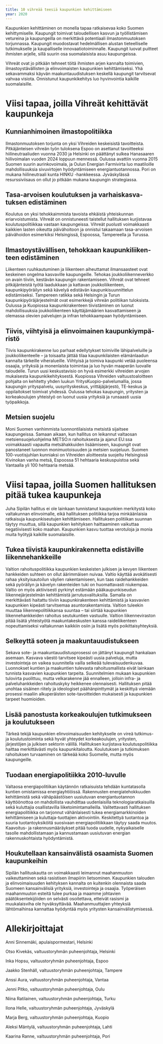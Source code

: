 ```yaml
---
title: 10 vihreää teesiä kaupunkien kehittä­miseen
year: 2020
---
```


Kaupunkien kehittäminen on monella tapaa ratkaisevaa koko Suomen kehittymiselle. Kaupungit toimivat taloudellisen kasvun ja työllistämisen vetureina ja kaupungeilla on merkittävä potentiaali ilmastonmuutoksen torjunnassa. Kaupungit muodostavat hedelmällisen alustan tieteelliselle tutkimukselle ja kaupalliselle innovaatiotoiminnalle. Kaupungit luovat puitteet ihmisten arjelle, sillä suurin osa suomalaisista asuu kaupungeissa.

Vihreät ovat jo pitkään tehneet töitä ihmisten arjen kannalta toimivien, ilmastoystävällisten ja elinvoimaisten kaupunkien kehittämiseksi. Yhä sekavammaksi käyvän maakuntauudistuksen keskellä kaupungit tarvitsevat vahvaa visiota. Onnistunut kaupunkikehitys luo hyvinvointia kaikille suomalaisille.

# Viisi tapaa, joilla Vihreät kehittävät kaupunkeja
## Kunnian­hi­moinen ilmasto­po­li­tiikka

Ilmastonmuutoksen torjunta on yksi Vihreiden keskeisistä tavoitteista. Pitkäjänteisen vihreän työn tuloksena Espoo on asettanut tavoitteeksi hiilineutraaliuden vuonna 2030 ja Helsinki on päättänyt sulkea Hanasaaren hiilivoimalan vuoden 2024 loppuun mennessä. Oulussa avattiin vuonna 2015 Suomen suurin aurinkovoimala, ja Oulun Energian Farmivirta luo maatiloille mahdollisuuksia sivuvirtojen hyödyntämiseen energiantuotannossa. Pori on mukana hiilineutraali kunta HINKU -hankkeessa. Jyväskylässä resurssiviisaus on ollut jo pitkään mukana kaupungin strategiassa.

## Tasa-ar­voisen koulutuksen ja varhais­kas­va­tuksen edistäminen

Koulutus on yksi tehokkaimmista tavoista ehkäistä yhteiskunnan eriarvoistumista. Vihreät on onnistuneesti taistellut hallituksen kurjistavaa koulutuspolitiikkaa vastaan kaupungeissa. Vihreät puolusti voimakkaasti kaikkien lasten oikeutta päivähoitoon ja onnistui takaamaan tasa-arvoisen päivähoidon esimerkiksi Helsingissä, Espoossa, Tampereella ja Turussa.

## Ilmastoys­tä­väl­li­sen, tehokkaan kaupunki­lii­ken­teen edistäminen

Liikenteen ruuhkautuminen ja liikenteen aiheuttamat ilmansaasteet ovat keskeinen ongelma kasvaville kaupungeille. Tehokas joukkoliikenneverkko on avain tiiviin, kestävän kaupungin rakentamiseen. Vihreät ovat tehneet pitkäjänteistä työtä laadukkaan ja kattavan joukkoliikenteen, kaupunkipyöräilyn sekä kävelyä edistävän kaupunkisuunnittelun edistämiseksi. Tampereen ratikka sekä Helsingin ja Turun kaupunkipyöräjärjestelmät ovat esimerkkejä vihreän politiikan tuloksista. Oulussa ja Kuopiossa kaupunkirakenteen tiivistäminen on luonut mahdollisuuksia joukkoliikenteen käyttäjämäärien kasvattamiseen ja olemassa olevien palvelujen ja infran tehokkaampaan hyödyntämiseen.

## Tiivis, viihtyisä ja elinvoi­mainen kaupunkiym­pä­ristö

Tiivis kaupunkirakenne luo parhaat edellytykset toimiville lähipalveluille ja joukkoliikenteelle – ja toisaalta jättää tilaa kaupunkilaisten elämänlaadun kannalta tärkeille viheralueille. Viihtyisä ja toimiva kaupunki vetää puoleensa osaajia, yrityksiä ja monenlaista toimintaa ja luo hyvän maaperän luovalle taloudelle. Turun uusi keskustavisio on hyvä esimerkki vihreiden arvojen mukaisesta kaupunkikehityksestä. Kuopiossa Vihreiden valtuustoaloitteen pohjalta on kehitetty yhden luukun YritysKuopio-palvelumallia, jossa kaupungin yrityspalvelu, uusyrityskeskus, yrittäjäjärjestö, TE-keskus ja oppilaitokset toimivat yhdessä. Oulussa tehokas kaupungin, yritysten ja korkeakoulujen yhteistyö on luonut uusia yrityksiä ja runsaasti uusia työpaikkoja.

## Metsien suojelu

Moni Suomen vanhimmista luonnontilaisista metsistä sijaitsee kaupungeissa. Samaan aikaan, kun hallitus on leikannut valtaosan metsiensuojeluohjelma METSO:n rahoituksesta ja ajanut EU:ssa voimakkaasti vapautta metsähakkuiden lisäämiseen, kaupungit ovat panostaneet luonnon monimuotoisuuden ja metsien suojeluun. Suomen 100-vuotisjuhlan kunniaksi on Vihreiden aloitteesta suojeltu Helsingissä Kivinokan vanha metsä, Espoossa 51 hehtaaria keskuspuistoa sekä Vantaalla yli 100 hehtaaria metsää.

# Viisi tapaa, joilla Suomen hallituksen pitää tukea kaupunkeja

Juha Sipilän hallitus ei ole lainkaan tunnistanut kaupunkien merkitystä koko valtakunnan elinvoimalle, eikä hallituksen politiikka tarjoa minkäänlaisia ratkaisuja kaupunkiseutujen kehittämiseen. Hallituksen politiikan suunnan täytyy muuttua, sillä kaupunkien kehityksen haittaaminen vaikuttaa negatiivisesti koko maahan. Kaupunkien kasvu tuottaa verotuloja ja monia muita hyötyjä kaikille suomalaisille.

## Tukea tiivistä kaupunki­ra­ken­netta edistäville liikenne­hank­keille

Valtion rahoituspolitiikka kaupunkien keskeisten julkisen ja kevyen liikenteen hankkeiden suhteen on ollut äärimmäisen nuivaa. Valtio käyttää avokätisesti rahaa yksityisautoilun väylien rakentamiseen, kun taas raidehankkeiden sekä pyöräilyn ja kävelyn rakenteiden tuki on huomattavasti niukempaa. Valtio on myös aktiivisesti pyrkinyt estämään pääkaupunkiseudun liikennejärjestelmän kehittämistä jarrutusvalituksilla. Samalla on merkittävästi haitattu tiiviin kaupunkirakenteen kehittämistä ja kasvavien kaupunkien kipeästi tarvitsemaa asuntorakentamista. Valtion tuleekin muuttaa liikennepolitiikkansa suuntaa – tai siirtää kaupunkien liikennehankkeiden rahoitus seutukuntien vastuulle. Valtion liikenneviraston pitää lisätä yhteistyötä maakuntakeskusten kanssa raideliikenteen nopeuttamiseksi valtakunnan kaikkiin osiin ja lisätä myös poikittaisyhteyksiä.

## Selkeyttä soteen ja maakuntauu­dis­tukseen

Sekava sote- ja maakuntauudistusprosessi on jättänyt kaupungit hankalaan asemaan. Kasvava väestö tarvitsee kipeästi uusia palveluja, mutta investointeja on vaikea suunnitella vailla selkeää tulevaisuudenkuvaa. Luonnokset kuntien ja maakuntien tulevasta rahoitusmallista eivät lainkaan tunnista kasvavien kaupunkien tarpeita. Suunnitelmien mukaan kaupunkien tulovirta puolittuu, mutta velkarakenne jää ennalleen, jolloin infra- ja palveluhankkeiden rahoituskyky heikkenee olennaisesti. Hallituksen pitää unohtaa sisäinen riitely ja ideologiset päähänpinttymät ja keskittyä viemään prosessi maaliin alkuperäisten sote-tavoitteiden mukaisesti ja kaupunkien tarpeet huomioiden.

## Lisää panostusta korkeakou­lujen tutkimuk­seen ja koulutukseen

Tärkeä tekijä kaupunkien elinvoimaisuuden kehitykselle on vireä tutkimus- ja koulutustoiminta sekä hyvät yhteydet korkeakoulujen, yritysten, järjestöjen ja julkisen sektorin välillä. Hallituksen kurjistava koulutuspolitiikka haittaa merkittävästi myös kaupunkitaloutta. Koulutuksen ja tutkimuksen rahoituksen turvaaminen on tärkeää koko Suomelle, mutta myös kaupungeille.
  
## Tuodaan energia­po­li­tiikka 2010-lu­vulle

Valtaosa energiapolitiikan käytännön ratkaisuista tehdään kuntatasolla kuntien omistamissa energiayhtiöissä. Rakennusten energiatehokkuuden kehittämistä sekä vähäpäästöisen uusiutuvan energiantuotannon käyttöönottoa on mahdollista vauhdittaa uudenlaisilla teknologiaratkaisuilla sekä kuluttajia osallistavilla liiketoimintamalleilla. Valitettavasti hallituksen energiapolitiikka on tarjonnut vähänlaisesti tukea energiamarkkinoiden kehittämiseen ja kuluttaja-tuottajien aktivointiin. Keskitettyä tuotantoa ja suuria tuotantoyksiköitä suosivaan energiapolitiikkaan täytyy saada muutos. Kaavoitus- ja rakennusmääräykset pitää tuoda uudelle, nykyaikaiselle tasolle mahdollistamaan ja kannustamaan uusiutuvan energian rakennuskohtaista hyödyntämistä.

## Houkutel­laan kansain­vä­listä osaamista Suomen kaupunkeihin

Sipilän hallituskautta on voimakkaasti leimannut maahanmuuton vaikeuttaminen sekä rasistisen ilmapiirin lietsominen. Kaupunkien talouden ja elinvoimaisuuden kehityksen kannalta on kuitenkin olennaista saada Suomeen kansainvälisiä yrityksiä, investointeja ja osaajia. Työperäisen maahanmuuton esteitä tulee purkaa ja maamme johtavien päätöksentekijöiden on selvästi osoitettava, etteivät rasismi ja muukalaisviha ole hyväksyttävää. Maahanmuuttajien yhteyksiä lähtömaihinsa kannattaa hyödyntää myös yritysten kansainvälistymisessä.

 # Allekirjoittajat

Anni Sinnemäki, apulaispormestari, Helsinki

Otso Kivekäs, valtuustoryhmän puheenjohtaja, Helsinki

Inka Hopsu, valtuustoryhmän puheenjohtaja, Espoo

Jaakko Stenhäll, valtuustoryhmän puheenjohtaja, Tampere

Anssi Aura, valtuustoryhmän puheenjohtaja, Vantaa

Jenni Pitko, valtuustoryhmän puheenjohtaja, Oulu

Niina Ratilainen, valtuustoryhmän puheenjohtaja, Turku

Ilona Helle, valtuustoryhmän puheenjohtaja, Jyväskylä

Marja Berg, valtuustoryhmän puheenjohtaja, Kuopio

Aleksi Mäntylä, valtuustoryhmän puheenjohtaja, Lahti

Kaarina Ranne, valtuustoryhmän puheenjohtaja, Pori